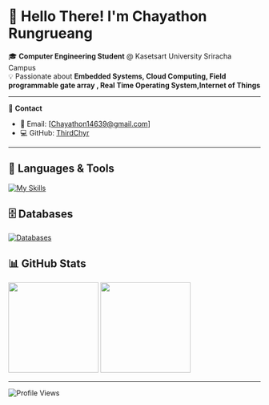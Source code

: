 # 👋 Hello There! I'm **Chayathon Rungrueang**  

🎓 **Computer Engineering Student** @ Kasetsart University Sriracha Campus  
💡 Passionate about **Embedded Systems, Cloud Computing, Field programmable gate array , Real Time Operating System,Internet of Things**  

---

🔗 **Contact**  
- 📧 Email: [Chayathon14639@gmail.com]  
- 💻 GitHub: [ThirdChyr](https://github.com/ThirdChyr)  

---

## 🚀 **Languages & Tools**
[![My Skills](https://skillicons.dev/icons?i=c,cpp,ts,javascript,arduino,docker,postman,py,anaconda,ubuntu,linux,azure&perline=7)](https://skill-icons-builder.vercel.app/)

## 🗄 **Databases**
[![Databases](https://skillicons.dev/icons?i=mongodb,mysql)](https://skillicons.dev)

## 📊 **GitHub Stats**
<p align="left">
  <img height="180em" src="https://github-readme-stats.vercel.app/api?username=ThirdChyr&show_icons=true&theme=tokyonight&hide_border=true" />
  <img height="180em" src="https://github-readme-stats.vercel.app/api/top-langs/?username=ThirdChyr&layout=compact&theme=tokyonight&hide_border=true" />
</p>

---

![Profile Views](https://komarev.com/ghpvc/?username=ThirdChyr&color=blue)

